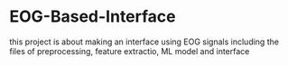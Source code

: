 # EOG-Based-Interface
this project is about making an interface using EOG signals 
including the files of preprocessing, feature extractio, ML model and interface 
